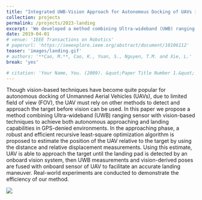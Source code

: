 ```yaml
---
title: "Integrated UWB-Vision Approach for Autonomous Docking of UAVs in GPS-denied Environments"
collection: projects
permalink: /projects/2023-landing
excerpt: 'We developed a method combining Ultra-wideband (UWB) ranging sensor with vision-based techniques to achieve both autonomous approaching and landing capabilities in GPS-denied environments.'
date: 2019-04-01
# venue: 'IEEE Transactions on Robotics'
# paperurl: 'https://ieeexplore.ieee.org/abstract/document/10106112'
teaser: 'images/landing.gif'
# authors: '**Cao, M.**, Cao, K., Yuan, S., Nguyen, T.M. and Xie, L.'
break: 'yes'

# citation: 'Your Name, You. (2009). &quot;Paper Title Number 1.&quot; <i>Journal 1</i>. 1(1).'
---
```


Though vision-based techniques have become quite popular for autonomous docking of Unmanned Aerial Vehicles (UAVs), due to limited field of view (FOV), the UAV must rely on other methods to detect and approach the target before vision can be used. In this paper we propose a method combining Ultra-wideband (UWB) ranging sensor with vision-based techniques to achieve both autonomous approaching and landing capabilities in GPS-denied environments. In the approaching phase, a robust and efficient recursive least-square optimization algorithm is proposed to estimate the position of the UAV relative to the target by using the distance and relative displacement measurements. Using this estimate, UAV is able to approach the target until the landing pad is detected by an onboard vision system, then UWB measurements and vision-derived poses are fused with onboard sensor of UAV to facilitate an accurate landing maneuver. Real-world experiments are conducted to demonstrate the efficiency of our method.

<img style="float: center;" src="images/landing.gif">



<!-- Recommended citation: Your Name, You. (2009). "Paper Title Number 1." <i>Journal 1</i>. 1(1). -->